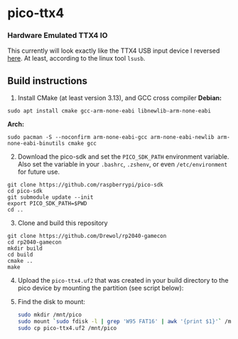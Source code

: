 # pico-ttx4

### Hardware Emulated TTX4 IO

This currently will look exactly like the TTX4 USB input device I reversed [here](https://github.com/641i130/ttx4-usbio). At least, according to the linux tool `lsusb`.

## Build instructions

1. Install CMake (at least version 3.13), and GCC cross compiler
   **Debian:**

```
sudo apt install cmake gcc-arm-none-eabi libnewlib-arm-none-eabi
```

**Arch:**

```
sudo pacman -S --noconfirm arm-none-eabi-gcc arm-none-eabi-newlib arm-none-eabi-binutils cmake gcc
```

2. Download the pico-sdk and set the `PICO_SDK_PATH` environment variable. Also set the variable in your `.bashrc`, `.zshenv`, or even `/etc/environment` for future use.

```
git clone https://github.com/raspberrypi/pico-sdk
cd pico-sdk
git submodule update --init
export PICO_SDK_PATH=$PWD
cd ..
```

3. Clone and build this repository

```
git clone https://github.com/Drewol/rp2040-gamecon
cd rp2040-gamecon
mkdir build
cd build
cmake ..
make
```

4. Upload the `pico-ttx4.uf2` that was created in your build directory to the pico device by mounting the partition (see script below):

5. Find the disk to mount:

   ```bash
   sudo mkdir /mnt/pico
   sudo mount `sudo fdisk -l | grep 'W95 FAT16' | awk '{print $1}'` /mnt/pico
   sudo cp pico-ttx4.uf2 /mnt/pico
   ```

   

